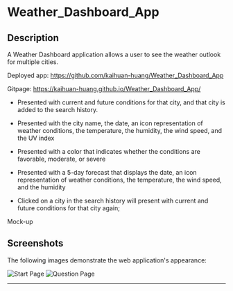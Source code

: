 # Weather_Dashboard_App

## Description

A Weather Dashboard application allows a user to see the weather outlook for multiple cities.

Deployed app: https://github.com/kaihuan-huang/Weather_Dashboard_App

Gitpage: https://kaihuan-huang.github.io/Weather_Dashboard_App/

- Presented with current and future conditions for that city, and that city is added to the search history.

- Presented with the city name, the date, an icon representation of weather conditions, the temperature, the humidity, the wind speed, and the UV index

- Presented with a color that indicates whether the conditions are favorable, moderate, or severe

- Presented with a 5-day forecast that displays the date, an icon representation of weather conditions, the temperature, the wind speed, and the humidity

- Clicked on a city in the search history will present with current and future conditions for that city again;

Mock-up

## Screenshots

The following images demonstrate the web application's appearance:

![Start Page](images/start.png.png)
![Question Page](images/main.png.png)

---